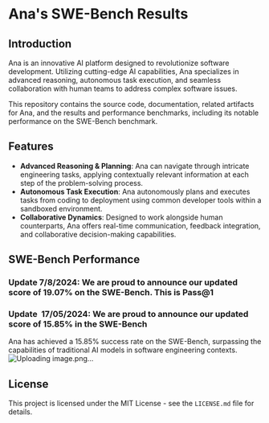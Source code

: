 # Ana's SWE-Bench Results

## Introduction

Ana is an innovative AI platform designed to revolutionize software development. Utilizing cutting-edge AI capabilities, Ana specializes in advanced reasoning, autonomous task execution, and seamless collaboration with human teams to address complex software issues. 

This repository contains the source code, documentation, related artifacts for Ana, and the results and performance benchmarks, including its notable performance on the SWE-Bench benchmark.

## Features

- **Advanced Reasoning & Planning**: Ana can navigate through intricate engineering tasks, applying contextually relevant information at each step of the problem-solving process.
- **Autonomous Task Execution**: Ana autonomously plans and executes tasks from coding to deployment using common developer tools within a sandboxed environment.
- **Collaborative Dynamics**: Designed to work alongside human counterparts, Ana offers real-time communication, feedback integration, and collaborative decision-making capabilities.

## SWE-Bench Performance

### Update  7/8/2024: We are proud to announce our updated score of 19.07% on the SWE-Bench. This is Pass@1

### Update  17/05/2024: We are proud to announce our updated score of 15.85% in the SWE-Bench

Ana has achieved a 15.85% success rate on the SWE-Bench, surpassing the capabilities of traditional AI models in software engineering contexts.
![Uploading image.png…]()


## License

This project is licensed under the MIT License - see the `LICENSE.md` file for details.

